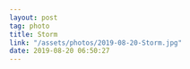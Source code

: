 ```yaml
---
layout: post
tag: photo
title: Storm
link: "/assets/photos/2019-08-20-Storm.jpg"
date: 2019-08-20 06:50:27
---
```


